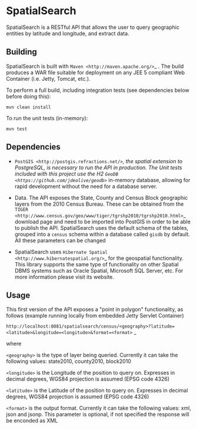 SpatialSearch
=============

SpatialSearch is a RESTful API that allows the user to query geographic entities by latitude and longitude, and extract data. 

Building
--------

SpatialSearch is built with `Maven <http://maven.apache.org/>`_ . The build produces a WAR file suitable for deployment on any JEE 5 compliant Web Container (i.e. Jetty, Tomcat, etc.). 

To perform a full build, including integration tests (see dependencies below before doing this):

`mvn clean install`

To run the unit tests (in-memory):

`mvn test`


Dependencies
------------

* `PostGIS <http://postgis.refractions.net/>`_, the spatial extension to PostgreSQL, is necessary to run the API in production. The Unit tests included with this project use the H2 `GeoDB <https://github.com/jdeolive/geodb>`_ in-memory database, allowing for rapid development without the need for a database server. 

* Data. The API exposes the State, County and Census Block geographic layers from the 2010 Census Bureau. These can be obtained from the `TIGER <http://www.census.gov/geo/www/tiger/tgrshp2010/tgrshp2010.html>`_ download page and need to be imported into PostGIS in order to be able to publish the API. SpatialSearch uses the default schema of the tables, grouped into a `census` schema within a database called `gisdb` by default. All these parameters can be changed

* SpatialSearch uses `Hibernate Spatial <http://www.hibernatespatial.org/>`_ for the geospatial functionality. This library supports the same type of functionality on other Spatial DBMS systems such as Oracle Spatial, Microsoft SQL Server, etc. For more information please visit its website.

Usage
-----

This first version of the API exposes a "point in polygon" functionality, as follows (example running locally from embedded Jetty Servlet Container)

`http://localhost:8081/spatialsearch/census/<geography>?latitude=<latitude>&longitude=<longitude>&format=<format>` _

where

``<geography>`` is the type of layer being queried. Currently it can take the following values: state2010, county2010, block2010

``<longitude>`` is the Longitude of the position to query on. Expresses in decimal degrees, WGS84 projection is assumed (EPSG code 4326)

``<latitude>`` is the Latitude of the position to query on. Expresses in decimal degrees, WGS84 projection is assumed (EPSG code 4326)

``<format>`` is the output format. Currently it can take the following values: xml, json and jsonp. This parameter is optional, if not specified the response will be enconded as XML


